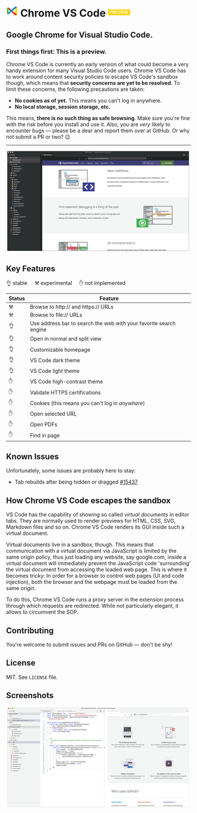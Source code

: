 # ![ ](./out/src/static/logo-32x32.png) **Chrome VS Code** <small style="color: #fff; background: #fdd400; padding: .1em .4em; font-size: 0.4em; font-weight: 600; position: relative; top: -0.7em">PREVIEW</small>

## Google Chrome for Visual Studio Code.


### **First things first:** This is a preview.

Chrome VS Code is currently an early version of what could become a very handy extension for many Visual Studio Code users. Chrome VS Code has to work around content security policies to escape VS Code's sandbox though, which means that **security concerns are yet to be resolved**. To limit these concerns, the following precautions are taken:

- **No cookies as of yet.** This means you can't log in anywhere.
- **No local storage, session storage, etc.**

This means, **there is no such thing as safe browsing**. Make sure you're fine with the risk before you install and use it. Also, you are *very* likely to encounter bugs — please be a dear and report them over at GitHub. Or why not submit a PR or two? 😉 


____


![Screenshot](./out/src/static/screenshots/dark-theme-with-sidebar-001.png)


## Key Features

👌 stable &nbsp;&nbsp;&nbsp; ⚒ experimental &nbsp;&nbsp;&nbsp; ✋ not implemented

|	Status	 |	Feature
|------------|-
|	⚒		|	Browse to http:// and https:// URLs
|	⚒		|	Browse to file:// URLs
|	👌		 |	Use address bar to search the web with your favorite search engine
|	👌		 |	Open in normal and split view
|	👌		 |	Customizable homepage
|	👌		 |	VS Code dark theme
|	👌		 |	VS Code light theme
|	✋		 |	VS Code high-contrast theme
|	✋		|	Validate HTTPS certifications
|	✋		|	Cookies (this means you can't log in *anywhere*)
|	✋		|	Open selected URL
|	✋		|	Open PDFs
|	✋		|	Find in page


## Known Issues

Unfortunately, some issues are probably here to stay:

- Tab rebuilds after being hidden or dragged [#15437](https://github.com/Microsoft/vscode/issues/15437)


## How Chrome VS Code escapes the sandbox

VS Code has the capability of showing so called *virtual documents* in editor tabs. They are normally used to render previews for HTML, CSS, SVG, Markdown files and so on. Chrome VS Code renders its GUI inside such a virtual document.

Virtual documents live in a sandbox, though. This means that communication with a virtual document via JavaScript is limited by the same origin policy, thus just loading any website, say google.com, inside a virtual document will immediately prevent the JavaScript code 'surrounding' the virtual document from accessing the loaded web page. This is where it becomes tricky: In order for a browser to control web pages (UI and code injection), both the browser and the webpage must be loaded from the same origin.

To do this, Chrome VS Code runs a proxy server in the extension process through which requests are redirected. While not particularly elegant, it allows to circumvent the SOP.



## Contributing

You're welcome to submit issues and PRs on GitHub — don't be shy!


## License

MIT. See `LICENSE` file.


## Screenshots

![Screenshot](https://raw.githubusercontent.com/FabianLauer/chrome-vs-code/master/out/src/static/screenshots/light-theme-with-sidebar-001.png)
